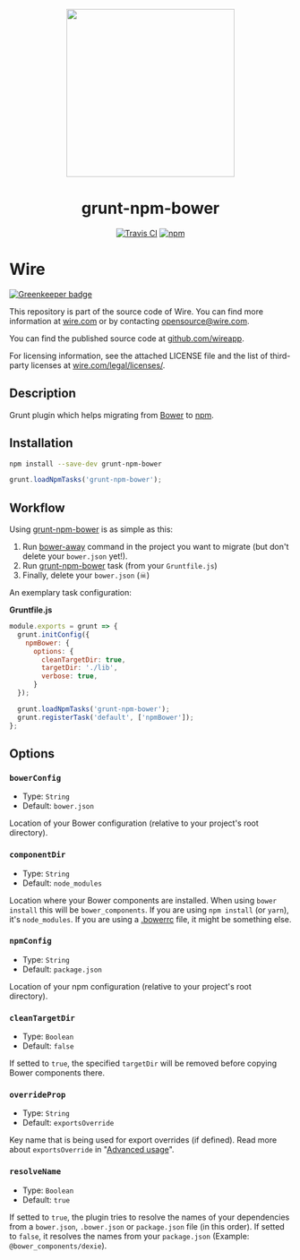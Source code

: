 <p align="center"><img src="./logo.png" width="300" height="300"></p>
<h1 align="center">grunt-npm-bower</h1>
<div align="center">
<a href="https://travis-ci.org/wireapp/grunt-npm-bower?branch=master"><img src="http://travis-ci.org/wireapp/grunt-npm-bower.svg?branch=master" alt="Travis CI" /></a>
<a href="https://www.npmjs.com/package/grunt-npm-bower"><img src="https://img.shields.io/npm/v/grunt-npm-bower.svg" alt="npm" /></a>
</div>

# Wire

[![Greenkeeper badge](https://badges.greenkeeper.io/wireapp/grunt-npm-bower.svg)](https://greenkeeper.io/)

This repository is part of the source code of Wire. You can find more information at [wire.com](https://wire.com) or by contacting opensource@wire.com.

You can find the published source code at [github.com/wireapp](https://github.com/wireapp).

For licensing information, see the attached LICENSE file and the list of third-party licenses at [wire.com/legal/licenses/](https://wire.com/legal/licenses/).

## Description

Grunt plugin which helps migrating from [Bower](https://bower.io) to [npm](https://www.npmjs.com).

## Installation

```bash
npm install --save-dev grunt-npm-bower
```

```javascript
grunt.loadNpmTasks('grunt-npm-bower');
```

## Workflow

Using [grunt-npm-bower](https://github.com/wireapp/grunt-npm-bower) is as simple as this:

1. Run [bower-away](https://github.com/sheerun/bower-away) command in the project you want to migrate (but don't delete your `bower.json` yet!).
2. Run [grunt-npm-bower](https://github.com/wireapp/grunt-npm-bower) task (from your `Gruntfile.js`)
3. Finally, delete your `bower.json` (☠)

An exemplary task configuration:

**Gruntfile.js**

```javascript
module.exports = grunt => {
  grunt.initConfig({
    npmBower: {
      options: {
        cleanTargetDir: true,
        targetDir: './lib',
        verbose: true,
      }
  });

  grunt.loadNpmTasks('grunt-npm-bower');
  grunt.registerTask('default', ['npmBower']);
};
```

## Options

### `bowerConfig`

- Type: `String`
- Default: `bower.json`

Location of your Bower configuration (relative to your project's root directory).

### `componentDir`

- Type: `String`
- Default: `node_modules`

Location where your Bower components are installed. When using `bower install` this will be `bower_components`. If you are using `npm install` (or `yarn`), it's `node_modules`. If you are using a [.bowerrc](https://bower.io/docs/config/) file, it might be something else.

### `npmConfig`

- Type: `String`
- Default: `package.json`

Location of your npm configuration (relative to your project's root directory).

### `cleanTargetDir`

- Type: `Boolean`
- Default: `false`

If setted to `true`, the specified `targetDir` will be removed before copying Bower components there.

### `overrideProp`

- Type: `String`
- Default: `exportsOverride`

Key name that is being used for export overrides (if defined). Read more about `exportsOverride` in "[Advanced usage](https://github.com/yatskevich/grunt-bower-task#advanced-usage)". 

### `resolveName`

- Type: `Boolean`
- Default: `true`
 
If setted to `true`, the plugin tries to resolve the names of your dependencies from a `bower.json`, `.bower.json` or `package.json` file (in this order). If setted to `false`, it resolves the names from your `package.json` (Example: `@bower_components/dexie`).


